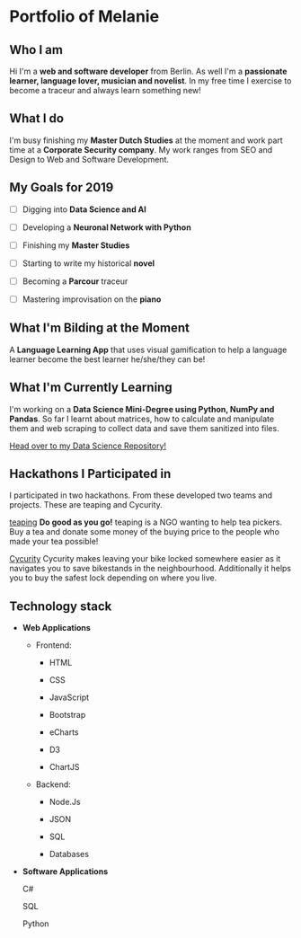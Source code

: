 # Portfolio of Melanie

## Who I am

Hi I'm a **web and software developer** from Berlin. As well I'm a **passionate learner, language lover, musician and novelist**. In my free time I exercise to become a traceur and always learn something new!

## What I do

I'm busy finishing my **Master Dutch Studies** at the moment and work part time at a **Corporate Security company**. My work ranges from SEO and Design to Web and Software Development.

## My Goals for 2019

- [ ] Digging into **Data Science and AI**

- [ ] Developing a **Neuronal Network with Python**

- [ ] Finishing my **Master Studies**

- [ ] Starting to write my historical **novel** 

- [ ] Becoming a **Parcour** traceur

- [ ] Mastering improvisation on the **piano**

## What I'm Bilding at the Moment

A **Language Learning App** that uses visual gamification to help a language learner become the best learner he/she/they can be!

## What I'm Currently Learning

I'm working on a **Data Science Mini-Degree using Python, NumPy and Pandas**. So far I learnt about matrices, how to calculate and manipulate them and web scraping to collect data and save them sanitized into files.

[Head over to my Data Science Repository!](https://andoeme.github.io/datascience/)


## Hackathons I Participated in

I participated in two hackathons. From these developed two teams and projects. These are teaping and Cycurity.

[teaping](https://andoeme.github.io/teaping/)
**Do good as you go!** teaping is a NGO wanting to help tea pickers. Buy a tea and donate some money of the buying price to the people who made your tea possible!

[Cycurity](https://github.com/andoeme/cycurity) 
Cycurity makes leaving your bike locked somewhere easier as it navigates you to save bikestands in the neighbourhood. Additionally it helps you to buy the safest lock depending on where you live.


## Technology stack

* **Web Applications**

    - Frontend:
    
        - HTML
        
        - CSS
        
        - JavaScript
        
        - Bootstrap
        
        - eCharts
        
        - D3
        
        - ChartJS
        
    - Backend:
    
        - Node.Js
    
        - JSON
        
        - SQL
        
        - Databases

* **Software Applications**

    C#

    SQL
    
    Python






